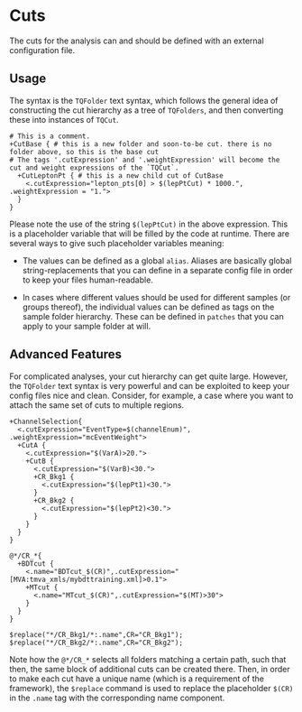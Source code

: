 Cuts
=========================

The cuts for the analysis can and should be defined with an external
configuration file. 

Usage
--------------------

The syntax is the `TQFolder` text syntax, which follows the general idea
of constructing the cut hierarchy as a tree of `TQFolders`, and then
converting these into instances of `TQCut`.

    # This is a comment.
    +CutBase { # this is a new folder and soon-to-be cut. there is no folder above, so this is the base cut
    # The tags '.cutExpression' and '.weightExpression' will become the cut and weight expressions of the `TQCut`.
      +CutLeptonPt { # this is a new child cut of CutBase
        <.cutExpression="lepton_pts[0] > $(lepPtCut) * 1000.", .weightExpression = "1.">
      }   
    }

Please note the use of the string `$(lepPtCut)` in the above
expression. This is a placeholder variable that will be filled by the
code at runtime. There are several ways to give such placeholder
variables meaning:

 * The values can be defined as a global `alias`. Aliases are
   basically global string-replacements that you can define in a
   separate config file in order to keep your files human-readable.

 * In cases where different values should be used for different
   samples (or groups thereof), the individual values can be defined
   as tags on the sample folder hierarchy. These can be defined in
   `patches` that you can apply to your sample folder at will.

Advanced Features
--------------------

For complicated analyses, your cut hierarchy can get quite
large. However, the `TQFolder` text syntax is very powerful and can be
exploited to keep your config files nice and clean. Consider, for
example, a case where you want to attach the same set of cuts to
multiple regions.

    +ChannelSelection{
      <.cutExpression="EventType=$(channelEnum)", .weightExpression="mcEventWeight">
      +CutA {
        <.cutExpression="$(VarA)>20.">
        +CutB {
          <.cutExpression="$(VarB)<30.">
          +CR_Bkg1 {
            <.cutExpression="$(lepPt1)<30.">        
          }     
          +CR_Bkg2 {
            <.cutExpression="$(lepPt2)<30.">        
          }
        }
      }
    }
    
    @*/CR_*{
      +BDTcut {
        <.name="BDTcut_$(CR)",.cutExpression="[MVA:tmva_xmls/mybdttraining.xml]>0.1">
        +MTcut {
          <.name="MTcut_$(CR)",.cutExpression="$(MT)>30">
        }
      }
    }
    
    $replace("*/CR_Bkg1/*:.name",CR="CR_Bkg1");
    $replace("*/CR_Bkg2/*:.name",CR="CR_Bkg2");

Note how the `@*/CR_*` selects all folders matching a certain path,
such that then, the same block of additional cuts can be created
there.  Then, in order to make each cut have a unique name (which is a
requirement of the framework), the `$replace` command is used to
replace the placeholder `$(CR)` in the `.name` tag with the
corresponding name component.